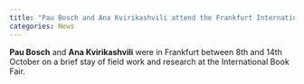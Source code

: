 ```yaml
---
title: "Pau Bosch and Ana Kvirikashvili attend the Frankfurt International Book Fair"
categories: News
---
```

**Pau Bosch** and **Ana Kvirikashvili** were in Frankfurt between 8th and 14th October on a brief stay of field work and research at the International Book Fair.
